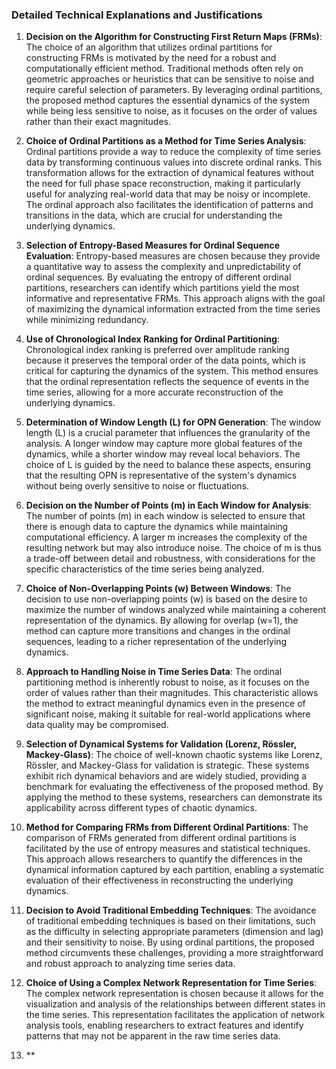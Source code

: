 ### Detailed Technical Explanations and Justifications

1. **Decision on the Algorithm for Constructing First Return Maps (FRMs)**:
   The choice of an algorithm that utilizes ordinal partitions for constructing FRMs is motivated by the need for a robust and computationally efficient method. Traditional methods often rely on geometric approaches or heuristics that can be sensitive to noise and require careful selection of parameters. By leveraging ordinal partitions, the proposed method captures the essential dynamics of the system while being less sensitive to noise, as it focuses on the order of values rather than their exact magnitudes.

2. **Choice of Ordinal Partitions as a Method for Time Series Analysis**:
   Ordinal partitions provide a way to reduce the complexity of time series data by transforming continuous values into discrete ordinal ranks. This transformation allows for the extraction of dynamical features without the need for full phase space reconstruction, making it particularly useful for analyzing real-world data that may be noisy or incomplete. The ordinal approach also facilitates the identification of patterns and transitions in the data, which are crucial for understanding the underlying dynamics.

3. **Selection of Entropy-Based Measures for Ordinal Sequence Evaluation**:
   Entropy-based measures are chosen because they provide a quantitative way to assess the complexity and unpredictability of ordinal sequences. By evaluating the entropy of different ordinal partitions, researchers can identify which partitions yield the most informative and representative FRMs. This approach aligns with the goal of maximizing the dynamical information extracted from the time series while minimizing redundancy.

4. **Use of Chronological Index Ranking for Ordinal Partitioning**:
   Chronological index ranking is preferred over amplitude ranking because it preserves the temporal order of the data points, which is critical for capturing the dynamics of the system. This method ensures that the ordinal representation reflects the sequence of events in the time series, allowing for a more accurate reconstruction of the underlying dynamics.

5. **Determination of Window Length (L) for OPN Generation**:
   The window length (L) is a crucial parameter that influences the granularity of the analysis. A longer window may capture more global features of the dynamics, while a shorter window may reveal local behaviors. The choice of L is guided by the need to balance these aspects, ensuring that the resulting OPN is representative of the system's dynamics without being overly sensitive to noise or fluctuations.

6. **Decision on the Number of Points (m) in Each Window for Analysis**:
   The number of points (m) in each window is selected to ensure that there is enough data to capture the dynamics while maintaining computational efficiency. A larger m increases the complexity of the resulting network but may also introduce noise. The choice of m is thus a trade-off between detail and robustness, with considerations for the specific characteristics of the time series being analyzed.

7. **Choice of Non-Overlapping Points (w) Between Windows**:
   The decision to use non-overlapping points (w) is based on the desire to maximize the number of windows analyzed while maintaining a coherent representation of the dynamics. By allowing for overlap (w=1), the method can capture more transitions and changes in the ordinal sequences, leading to a richer representation of the underlying dynamics.

8. **Approach to Handling Noise in Time Series Data**:
   The ordinal partitioning method is inherently robust to noise, as it focuses on the order of values rather than their magnitudes. This characteristic allows the method to extract meaningful dynamics even in the presence of significant noise, making it suitable for real-world applications where data quality may be compromised.

9. **Selection of Dynamical Systems for Validation (Lorenz, Rössler, Mackey-Glass)**:
   The choice of well-known chaotic systems like Lorenz, Rössler, and Mackey-Glass for validation is strategic. These systems exhibit rich dynamical behaviors and are widely studied, providing a benchmark for evaluating the effectiveness of the proposed method. By applying the method to these systems, researchers can demonstrate its applicability across different types of chaotic dynamics.

10. **Method for Comparing FRMs from Different Ordinal Partitions**:
    The comparison of FRMs generated from different ordinal partitions is facilitated by the use of entropy measures and statistical techniques. This approach allows researchers to quantify the differences in the dynamical information captured by each partition, enabling a systematic evaluation of their effectiveness in reconstructing the underlying dynamics.

11. **Decision to Avoid Traditional Embedding Techniques**:
    The avoidance of traditional embedding techniques is based on their limitations, such as the difficulty in selecting appropriate parameters (dimension and lag) and their sensitivity to noise. By using ordinal partitions, the proposed method circumvents these challenges, providing a more straightforward and robust approach to analyzing time series data.

12. **Choice of Using a Complex Network Representation for Time Series**:
    The complex network representation is chosen because it allows for the visualization and analysis of the relationships between different states in the time series. This representation facilitates the application of network analysis tools, enabling researchers to extract features and identify patterns that may not be apparent in the raw time series data.

13. **